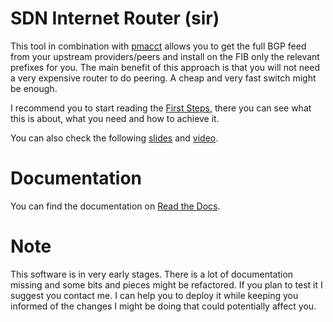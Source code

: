 SDN Internet Router (sir)
=========================

This tool in combination with [pmacct](http://www.pmacct.net/) allows you to get the full BGP feed from your upstream providers/peers and install on the FIB only the relevant prefixes for you. The main benefit of this approach is that you will not need a very expensive router to do peering. A cheap and very fast switch might be enough.

I recommend you to start reading the [First Steps](http://sdn-internet-router-sir.readthedocs.org/en/latest/users_guide/first_steps.html), there you can see what this is about, what you need and how to achieve it.

You can also check the following [slides](docs/_static/SDN_Internet_Router-sir-Nov14.pdf) and [video](http://youtu.be/o1njanXhQqM?list=PLXSSXAe33jI2IIWtfnnEj5J7B7KoixKCe).

Documentation
=============

You can find the documentation on [Read the Docs](http://sdn-internet-router-sir.readthedocs.org/en/latest/).


Note
====

This software is in very early stages. There is a lot of documentation missing and some bits and pieces might be refactored. If you plan to test it I suggest you contact me. I can help you to deploy it while keeping you informed of the changes I might be doing that could potentially affect you.

